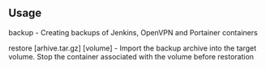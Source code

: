 ## Usage

backup - Creating backups of Jenkins, OpenVPN and Portainer containers

restore [arhive.tar.gz] [volume] - Import the backup archive into the target volume. Stop the container associated with the volume before restoration